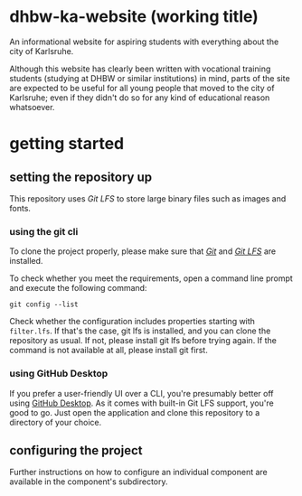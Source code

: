 # dhbw-ka-website (working title)

An informational website for aspiring students with everything about the city of Karlsruhe.

Although this website has clearly been written with vocational training students (studying at DHBW or similar institutions) in mind, parts of the site are expected to be useful for all young people that moved to the city of Karlsruhe; even if they didn't do so for any kind of educational reason whatsoever.

# getting started

## setting the repository up

This repository uses _Git LFS_ to store large binary files such as images and fonts.

### using the git cli

To clone the project properly, please make sure that [_Git_](https://git-scm.com/) and [_Git LFS_](https://git-lfs.github.com/) are installed.

To check whether you meet the requirements, open a command line prompt and execute the following command:

```shell
git config --list
```

Check whether the configuration includes properties starting with `filter.lfs`.
If that's the case, git lfs is installed, and you can clone the repository as usual.
If not, please install git lfs before trying again.
If the command is not available at all, please install git first.

### using GitHub Desktop

If you prefer a user-friendly UI over a CLI, you're presumably better off using [GitHub Desktop](https://desktop.github.com/).
As it comes with built-in Git LFS support, you're good to go.
Just open the application and clone this repository to a directory of your choice.

## configuring the project

Further instructions on how to configure an individual component are available in the component's subdirectory.
